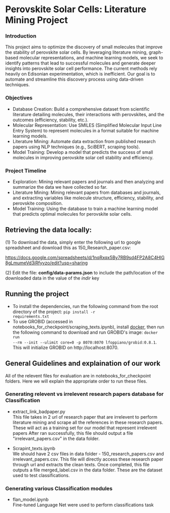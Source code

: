 # Perovskite Solar Cells: Literature Mining Project

### Introduction
This project aims to optimize the discovery of small molecules that improve the stability of perovskite solar cells. By leveraging literature mining, graph-based molecular representations, and machine learning models, we seek to identify patterns that lead to successful molecules and generate deeper insights into perovskite solar cell performance. The current methods rely heavily on Edisonian experimentation, which is inefficient. Our goal is to automate and streamline this discovery process using data-driven techniques.

### Objectives
- Database Creation: Build a comprehensive dataset from scientific literature detailing molecules, their interactions with perovskites, and the outcomes (efficiency, stability, etc.).
- Molecular Representation: Use SMILES (Simplified Molecular Input Line Entry System) to represent molecules in a format suitable for machine learning models.
- Literature Mining: Automate data extraction from published research papers using NLP techniques (e.g., SciBERT, scraping tools).
- Model Training: Develop a model that predicts the success of small molecules in improving perovskite solar cell stability and efficiency.

### Project Timeline
- Exploration: Mining relevant papers and journals and then analyzing and summarize the data we have collected so far.
- Literature Mining: Mining relevant papers from databases and journals, and extracting variables like molecule structure, efficiency, stability, and perovskite composition.
- Model Training: Using the database to train a machine learning model that predicts optimal molecules for perovskite solar cells.

## Retrieving the data locally:

(1) To download the data, simply enter the following url to google spreadsheet and download this as 150_Research_paper.csv:

https://docs.google.com/spreadsheets/d/1nqRxqx5By7RB9sd4FP2A8C4HIG8gLmumeVd3iRfyvzo/edit?usp=sharing

(2) Edit the file: __config/data-params.json__ to include the path/location of the downloaded data in the value of the _indir_ key

## Running the project

- To install the dependencies, run the following command from the root directory of the project: <code>pip install -r requirements.txt</code>
- To use GROBID (accessed in notebooks_for_checkpoint/scraping_texts.ipynb), install [docker](https://docs.docker.com/engine/install/), 
then run the following command to download and run GROBID's image: <code>docker run --rm --init --ulimit core=0 -p 8070:8070 lfoppiano/grobid:0.8.1</code>. This will initialize GROBID on http://localhost:8070.

## General Guidelines and explaination of our work
All of the relevent files for evaluation are in notebooks_for_checkpoint folders. Here we will explain the appropriate order to run these files. 

### Generating relevent vs irrelevent research papers database for Classification
- extract_link_badpaper.py<br>
This file takes in 2 url of research paper that are irrelevent to perform literature mining and scrape all the references in these research papers. 
These will act as a training set for our model that represent irrelevent papers
After ran successfully, this file should output a file "irrelevant_papers.csv" in the data folder. 

- Scrapint_texts.ipynb<br>
We should have 2 csv files in data folder - 150_research_papers.csv and irrelevant_papers.csv.
This file will directly access these research paper through url and extracts the clean texts. 
Once completed, this file outputs a file merged_label.csv in the data folder. These are the dataset used to test classifications. 

### Generating various Classification modules

- flan_model.ipynb<br>
Fine-tuned Language Net were used to perform classifications task
####

